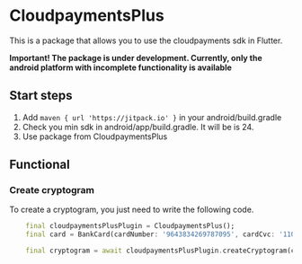 # CloudpaymentsPlus

This is a package that allows you to use the cloudpayments sdk in Flutter.

**Important! The package is under development. Currently, only the android platform with incomplete functionality is available**

## Start steps
1. Add ```maven { url 'https://jitpack.io' }``` in your android/build.gradle
2. Check you min sdk in android/app/build.gradle. It will be is 24.
3. Use package from CloudpaymentsPlus 

## Functional
### Create cryptogram

To create a cryptogram, you just need to write the following code.
```dart
    final cloudpaymentsPlusPlugin = CloudpaymentsPlus();
    final card = BankCard(cardNumber: '9643834269787095', cardCvc: '110', cardDate: '02/2028');

    final cryptogram = await cloudpaymentsPlusPlugin.createCryptogram(card: card, publicId: 'your publicId', publicKey: 'your publicKey');
```